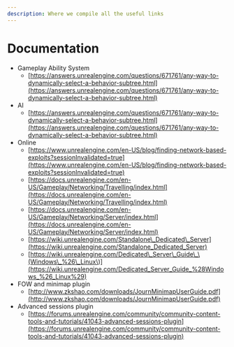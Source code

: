 ```yaml
---
description: Where we compile all the useful links
---
```


# Documentation

* Gameplay Ability System
  * [https://answers.unrealengine.com/questions/671761/any-way-to-dynamically-select-a-behavior-subtree.html](https://answers.unrealengine.com/questions/671761/any-way-to-dynamically-select-a-behavior-subtree.html)
* AI
  * [https://answers.unrealengine.com/questions/671761/any-way-to-dynamically-select-a-behavior-subtree.html](https://answers.unrealengine.com/questions/671761/any-way-to-dynamically-select-a-behavior-subtree.html)
* Online
  * [https://www.unrealengine.com/en-US/blog/finding-network-based-exploits?sessionInvalidated=true](https://www.unrealengine.com/en-US/blog/finding-network-based-exploits?sessionInvalidated=true)
  * [https://docs.unrealengine.com/en-US/Gameplay/Networking/Travelling/index.html](https://docs.unrealengine.com/en-US/Gameplay/Networking/Travelling/index.html)
  * [https://docs.unrealengine.com/en-US/Gameplay/Networking/Server/index.html](https://docs.unrealengine.com/en-US/Gameplay/Networking/Server/index.html)
  * [https://wiki.unrealengine.com/Standalone\_Dedicated\_Server](https://wiki.unrealengine.com/Standalone_Dedicated_Server)
  * [https://wiki.unrealengine.com/Dedicated\_Server\_Guide\_\(Windows\_%26\_Linux\)](https://wiki.unrealengine.com/Dedicated_Server_Guide_%28Windows_%26_Linux%29)
* FOW and minimap plugin
  * [http://www.zkshao.com/downloads/JournMinimapUserGuide.pdf](http://www.zkshao.com/downloads/JournMinimapUserGuide.pdf)
* Advanced sessions plugin
  * [https://forums.unrealengine.com/community/community-content-tools-and-tutorials/41043-advanced-sessions-plugin](https://forums.unrealengine.com/community/community-content-tools-and-tutorials/41043-advanced-sessions-plugin)

